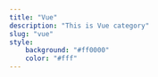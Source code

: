 ```yaml
---
title: "Vue"
description: "This is Vue category"
slug: "vue"
style:
    background: "#ff0000"
    color: "#fff"
---
```

